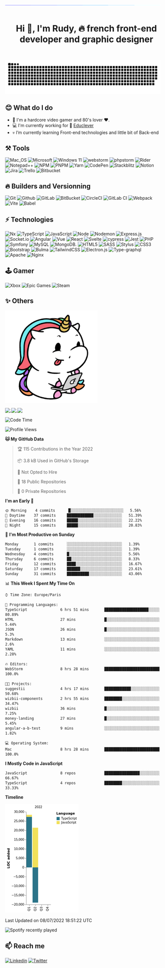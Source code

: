<!--
**xRdev38/xRdev38** is a ✨ _special_ ✨ repository because its `README.md` (this file) appears on your GitHub profile.

I'm Rudy, Front-end development and graphic designer. I'm a hardcore video gamer. Player forever !

- 🔭 I’m currently working on ...
- 🌱 I’m currently learning ...
- 👯 I’m looking to collaborate on ...
- 🤔 I’m looking for help with ...
- 💬 Ask me about ...
- 📫 How to reach me: ...
- 😄 Pronouns: ...
- ⚡ Fun fact: ...
-->
<img src="https://raw.githubusercontent.com/xRdev38/static/main/loading.gif">

<div id="user-content-toc">
  <ul align="center">
    <summary><h1 style="display: inline-block">Hi 👋, I'm Rudy, 🔥 french <strong>front-end developer</strong> and <strong>graphic designer</strong></h1></summary>
  </ul>
</div>
<br />

<!--- snake -->
<div align="center">
  <img  src="https://raw.githubusercontent.com/xRdev38/static/main/grid-snake.svg"
       alt="snake" /></a>
</div>


## 😊 What do I do
- 🎲 I'm a hardcore video gamer and 80's lover ❤️.
- 💻 I'm currently working for 🐝 [Educlever](https://git.educlever.io/)
- 💀 I’m currently learning Front-end technologies and little bit of Back-end

## ⚒️ Tools
![Mac_OS](https://img.shields.io/badge/-Mac_OS-999999?logo=Apple&style=flat-square&logoColor=white) ![Microsoft](https://img.shields.io/badge/Microsoft-0078D4?style=flat-square&logo=microsoft&logoColor=white) ![Windows 11](https://img.shields.io/badge/Windows%2011-%230079d5.svg?style=flat-square&logo=Windows%2011&logoColor=white) ![webstorm](https://img.shields.io/badge/-Webstorm-000000?logo=WebStorm&style=flat-square&logoColor=white) ![phpstorm](https://img.shields.io/badge/-Phpstorm-291F42?logo=Phpstorm&style=flat-square&logoColor=white) ![Rider](https://img.shields.io/badge/Rider-000000.svg?style=flat-square&logo=Rider&logoColor=white&color=black&labelColor=crimson) ![Notepad++](https://img.shields.io/badge/Notepad++-90E59A.svg?style=flat-square&logo=notepad%2b%2b&logoColor=black) ![NPM](https://img.shields.io/badge/NPM-%23CB3837.svg?style=flat-square&logo=npm&logoColor=white) ![PNPM](https://img.shields.io/badge/pnpm-%234a4a4a.svg?style=flat-square&logo=pnpm&logoColor=f69220) ![Yarn](https://img.shields.io/badge/yarn-%232C8EBB.svg?style=flat-square&logo=yarn&logoColor=white) ![CodePen](https://img.shields.io/badge/Codepen-000000?style=flat-square&logo=codepen&logoColor=white) ![Stackblitz](https://img.shields.io/badge/Stackblitz-fff?style=flat-square&logo=Stackblitz&logoColor=1389FD) ![Notion](https://img.shields.io/badge/Notion-%23000000.svg?style=flat-square&logo=notion&logoColor=white) ![Jira](https://img.shields.io/badge/jira-%230A0FFF.svg?style=flat-square&logo=jira&logoColor=white) ![Trello](https://img.shields.io/badge/Trello-%23026AA7.svg?style=flat-square&logo=Trello&logoColor=white) ![Bitbucket](https://img.shields.io/badge/bitbucket-%230047B3.svg?style=flat-square&logo=bitbucket&logoColor=white)

## 🔥 Builders and Versionning
![Git](https://img.shields.io/badge/-Git-F05032?logo=Git&style=flat-square&logoColor=white) ![Github](https://img.shields.io/badge/-Github-181717?logo=Github&style=flat-square&logoColor=white) ![GitLab](https://img.shields.io/badge/-GitLab-FCA121?style=flat-square&logo=gitlab) ![BitBucket](https://img.shields.io/badge/-BitBucket-darkblue?style=flat-square&logo=bitbucket) ![CircleCI](https://img.shields.io/badge/circle%20ci-%23161616.svg?style=flat-square&logo=circleci&logoColor=white) ![GitLab CI](https://img.shields.io/badge/gitlab%20ci-%23181717.svg?style=flat-square&logo=gitlab&logoColor=white) ![Webpack](https://img.shields.io/badge/-webpack-1C78C0?logo=Webpack&style=flat-square&logoColor=white) ![Vite](https://img.shields.io/badge/vite-%23646CFF.svg?style=flat-square&logo=vite&logoColor=white) ![Babel](https://img.shields.io/badge/Babel-F9DC3e?style=flat-square&logo=babel&logoColor=black)

## ⚡ Technologies

![Nx](https://img.shields.io/badge/nx-143055?style=flat-square&logo=nx&logoColor=white) ![TypeScript](https://img.shields.io/badge/-Typescript-007ACC?logo=Typescript&style=flat-square&logoColor=white) ![JavaScript](https://img.shields.io/badge/-JavaScript-000000?style=flat-square&logo=javascript) ![Node](https://img.shields.io/badge/-Node-3C873A?logo=Node.js&style=flat-square&logoColor=white) ![Nodemon](https://img.shields.io/badge/NODEMON-%23323330.svg?style=flat-square&logo=nodemon&logoColor=%BBDEAD) ![Express.js](https://img.shields.io/badge/express.js-%23404d59.svg?style=flat-square&logo=express&logoColor=%2361DAFB) ![Socket.io](https://img.shields.io/badge/Socket.io-black?style=flat-square&logo=socket.io&badgeColor=010101) ![Angular](https://img.shields.io/badge/-Angular-DD1B16?logo=Angular&style=flat-square&logoColor=white) ![Vue](https://img.shields.io/badge/-Vue-42b883?logo=Vue.js&style=flat-square&logoColor=white) ![React](https://img.shields.io/badge/react-%2320232a.svg?style=flat-square&logo=react&logoColor=%2361DAFB) ![Svelte](https://img.shields.io/badge/svelte-%23f1413d.svg?style=flat-square&logo=svelte&logoColor=white) ![cypress](https://img.shields.io/badge/-cypress-%23E5E5E5?style=flat-square&logo=cypress&logoColor=058a5e) ![Jest](https://img.shields.io/badge/-jest-%23C21325?style=flat-square&logo=jest&logoColor=white) ![PHP](https://img.shields.io/badge/-PHP-8993BE?style=flat-square&logo=php&logoColor=white) ![Symfony](https://img.shields.io/badge/symfony-%23000000.svg?style=flat-square&logo=symfony&logoColor=white) ![MySQL](https://img.shields.io/badge/-MySQL-00758F?style=flat-square&logo=mysql&logoColor=white) ![MongoDB](https://img.shields.io/badge/-MongoDB-049024?style=flat-square&logo=mongodb&logoColor=white). ![HTML5](https://img.shields.io/badge/-HTML5-E34F26?style=flat-square&logo=html5&logoColor=white) ![SASS](https://img.shields.io/badge/SASS-hotpink.svg?style=flat-square&logo=SASS&logoColor=white) ![Stylus](https://img.shields.io/badge/stylus-%23ff6347.svg?style=flat-square&logo=stylus&logoColor=white) ![CSS3](https://img.shields.io/badge/-CSS3-1572B6?style=flat-square&logo=css3) ![Bootstrap](https://img.shields.io/badge/bootstrap-%238511FA.svg?style=flat-square&logo=bootstrap&logoColor=white) ![Bulma](https://img.shields.io/badge/bulma-00D0B1?style=flat-square&logo=bulma&logoColor=white) ![TailwindCSS](https://img.shields.io/badge/tailwindcss-%2338B2AC.svg?style=flat-square&logo=tailwind-css&logoColor=white) ![Electron.js](https://img.shields.io/badge/Electron-191970?style=flat-square&logo=Electron&logoColor=white) ![Type-graphql](https://img.shields.io/badge/-TypeGraphQL-%23C04392?style=flat-square) ![Apache](https://img.shields.io/badge/apache-%23D42029.svg?style=flat-square&logo=apache&logoColor=white) ![Nginx](https://img.shields.io/badge/nginx-%23009639.svg?style=flat-square&logo=nginx&logoColor=white)

## 🕹️ Gamer

![Xbox](https://img.shields.io/badge/xbox-%23107C10.svg?style=flat-square&logo=xbox&logoColor=white) ![Epic Games](https://img.shields.io/badge/epicgames-%23313131.svg?style=flat-square&logo=epicgames&logoColor=white) ![Steam](https://img.shields.io/badge/steam-%23000000.svg?style=flat-square&logo=steam&logoColor=white)


## ✨  Others

<img align="center" width=300px alt="Unicorn" src="https://raw.githubusercontent.com/xRdev38/static/main/unicorn.gif" />

<p align="left">
	<a href="https://github.com/xRdev38/shareable-services">
		<img align="center" src="https://github-readme-stats.vercel.app/api/pin/?username=xRdev38&repo=shareable-services&show_owner=true&theme=dracula" />
	</a>
  <a href="https://github.com/xRdev38/ts-helpers">
		<img align="center" src="https://github-readme-stats.vercel.app/api/pin/?username=xRdev38&repo=ts-helpers&show_owner=true&theme=dracula" />
	</a>
  <a href="https://github.com/xRdev38/lemon">
		<img align="center" src="https://github-readme-stats.vercel.app/api/pin/?username=xRdev38&repo=lemon&show_owner=true&theme=dracula" />
	</a>
</p>

<!--START_SECTION:waka-->
![Code Time](http://img.shields.io/badge/Code%20Time-0%20secs-blue)

![Profile Views](http://img.shields.io/badge/Profile%20Views-0-blue)

**🐱 My GitHub Data** 

> 🏆 115 Contributions in the Year 2022
 > 
> 📦 3.8 kB Used in GitHub's Storage 
 > 
> 🚫 Not Opted to Hire
 > 
> 📜 18 Public Repositories 
 > 
> 🔑 0 Private Repositories  
 > 
**I'm an Early 🐤** 

```text
🌞 Morning    4 commits      █░░░░░░░░░░░░░░░░░░░░░░░░   5.56% 
🌆 Daytime    37 commits     ████████████░░░░░░░░░░░░░   51.39% 
🌃 Evening    16 commits     █████░░░░░░░░░░░░░░░░░░░░   22.22% 
🌙 Night      15 commits     █████░░░░░░░░░░░░░░░░░░░░   20.83%

```
📅 **I'm Most Productive on Sunday** 

```text
Monday       1 commits      ░░░░░░░░░░░░░░░░░░░░░░░░░   1.39% 
Tuesday      1 commits      ░░░░░░░░░░░░░░░░░░░░░░░░░   1.39% 
Wednesday    4 commits      █░░░░░░░░░░░░░░░░░░░░░░░░   5.56% 
Thursday     6 commits      ██░░░░░░░░░░░░░░░░░░░░░░░   8.33% 
Friday       12 commits     ████░░░░░░░░░░░░░░░░░░░░░   16.67% 
Saturday     17 commits     ██████░░░░░░░░░░░░░░░░░░░   23.61% 
Sunday       31 commits     ██████████░░░░░░░░░░░░░░░   43.06%

```


📊 **This Week I Spent My Time On** 

```text
⌚︎ Time Zone: Europe/Paris

💬 Programming Languages: 
TypeScript               6 hrs 51 mins       ████████████████████░░░░░   80.89% 
HTML                     27 mins             █░░░░░░░░░░░░░░░░░░░░░░░░   5.44% 
JSON                     26 mins             █░░░░░░░░░░░░░░░░░░░░░░░░   5.3% 
Markdown                 13 mins             ░░░░░░░░░░░░░░░░░░░░░░░░░   2.6% 
YAML                     11 mins             ░░░░░░░░░░░░░░░░░░░░░░░░░   2.28%

🔥 Editors: 
WebStorm                 8 hrs 28 mins       █████████████████████████   100.0%

🐱‍💻 Projects: 
suggestii                4 hrs 17 mins       ████████████░░░░░░░░░░░░░   50.68% 
wizbii-components        2 hrs 55 mins       ████████░░░░░░░░░░░░░░░░░   34.47% 
wizbii                   36 mins             █░░░░░░░░░░░░░░░░░░░░░░░░   7.25% 
money-landing            27 mins             █░░░░░░░░░░░░░░░░░░░░░░░░   5.45% 
angular-a-b-test         9 mins              ░░░░░░░░░░░░░░░░░░░░░░░░░   1.82%

💻 Operating System: 
Mac                      8 hrs 28 mins       █████████████████████████   100.0%

```

**I Mostly Code in JavaScript** 

```text
JavaScript               8 repos             ████████████████░░░░░░░░░   66.67% 
TypeScript               4 repos             ████████░░░░░░░░░░░░░░░░░   33.33%

```


**Timeline**

![Chart not found](https://raw.githubusercontent.com/xRdev38/xRdev38/main/charts/bar_graph.png) 


 Last Updated on 08/07/2022 18:51:22 UTC
<!--END_SECTION:waka-->


![Spotify recently played](https://spotify-recently-played-readme.vercel.app/api?user=58oga1t5j524o9093nlf4qa1y)


## 📫  Reach me

[![Linkedin](https://img.shields.io/badge/-Linkedin-0A66C2?style=flat-square&logo=linkedin&logoColor=white)](https://www.linkedin.com/in/rudy-nosile/) [![Twitter](https://img.shields.io/badge/-Twitter-1DA1F2?style=flat-square&logo=twitter&logoColor=white)](https://twitter.com/RudyXxdevxX)


